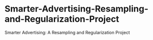 # Smarter-Advertising-Resampling-and-Regularization-Project
Smarter Advertising: A Resampling and Regularization Project
